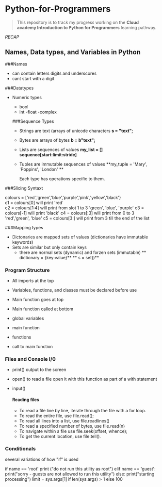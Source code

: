 # Python-for-Programmers

>This repository is to track my progress working on the **Cloud academy Introduction to Python for Programmers** learning pathway.

*RECAP*

## Names, Data types, and Variables in Python
###Names 
- can contain letters digits and underscores
- cant start with a digit

###Datatypes
- Numeric types 
  - bool 
  - int
  -float 
  -complex
  
  ###Sequence Types
  - Strings are text (arrays of unicode characters
    **s = "text";**
  - Bytes are arrays of bytes
    **b = b"text";**
  - Lists are sequences of values
    **my_list = []**
    **sequence[start:limit:stride]**
  - Tuples are immutable sequences of values 
    **my_tuple = 'Mary', 'Poppins', 'London' **
    
    Each type has operations specific to them.
    
###Slicing Syntaxt

colours = ['red','green','blue','purple','pink','yellow','black'} <br />
c1 = colours[0] will print 'red'<br />
c2 = colours[1:4] will print from slot 1 to 3  'green', 'blue', 'purple'
c3 = colours[-1] will print 'black' 
c4 = colours[:3] will print from 0 to 3  'red','green', 'blue'
c5 = colours[3:] will print from 3 till the end of the list

###Mapping types
- Dictonaries are mapped sets of values (dictionaries have immutable keywords)
- Sets are similar but only contain keys
  - there are normal sets (dynamic) and forzen sets (immutable)
  ** dictionary = {key:value}**
  ** s = set()**
  
 ### Program Structure
 - All imports at the top
 - Variables, functions, and classes must be declared before use
 - Main function goes at top
 - Main function called at bottom
 
  - global variables 
  - main function
  - functions 
  - call to main function
  
### Files and Console I/0

- print()
  output to the screen
- open()
  to read a file open it with this function as part of a with statement 
- input()

  #### Reading files 
  - To read a file line by line, iterate through the file with a for loop.
  - To read the entire file, use file.read();
  - To read all lines into a list, use file.readlines()
  - To read a specified number of bytes, use file.read(n)
  - To navigate within a file use file.seek(offset, whence);
  - To get the current location, use file.tell().
  
### Conditionals 
several variations of how "if" is used

if name == 'root'
  print ("do not run this utility as root")
elif name == 'guest':
  print("sorry - guests are not allowed to run this utility")
else:
  print("starting processing")
limit = sys.args[1] if len(sys.args) > 1 else 100


